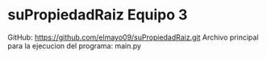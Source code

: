 # suPropiedadRaiz Equipo 3
GitHub: https://github.com/elmayo09/suPropiedadRaiz.git
Archivo principal para la ejecucion del programa: main.py
